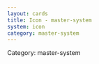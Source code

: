 ```yaml
---
layout: cards
title: Icon - master-system
system: icon
category: master-system
---
```

<div class="alert alert-secondary mb-4"><span class="i18n innerHTML-category">Category: </span><span class="i18n innerHTML-cat-master-system">master-system</span></div>
